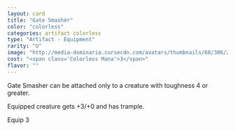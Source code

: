 ```yaml
---
layout: card
title: "Gate Smasher"
color: "colorless"
categories: artifact colorless
type: "Artifact - Equipment"
rarity: "U"
image: "http://media-dominaria.cursecdn.com/avatars/thumbnails/68/306/200/283/635618381674613432.png"
cost: "<span class='Colorless Mana'>3</span>"
flavor: ""
---
```


Gate Smasher can be attached only to a creature with toughness 4 or greater.

Equipped creature gets +3/+0 and has trample.

Equip <span class="tip mana-icon mana-colorless-03" title="3 Colorless Mana">3</span>
